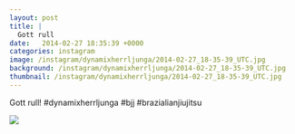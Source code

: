 ```yaml
---
layout: post
title: |
  Gott rull
date:   2014-02-27 18:35:39 +0000
categories: instagram
image: /instagram/dynamixherrljunga/2014-02-27_18-35-39_UTC.jpg
background: /instagram/dynamixherrljunga/2014-02-27_18-35-39_UTC.jpg
thumbnail: /instagram/dynamixherrljunga/2014-02-27_18-35-39_UTC.jpg
---
```

Gott rull! #dynamixherrljunga  #bjj  #brazialianjiujitsu



<img src='/www-dynamix-herrljunga/instagram/dynamixherrljunga/2014-02-27_18-35-39_UTC.jpg' class='img-fluid' />
